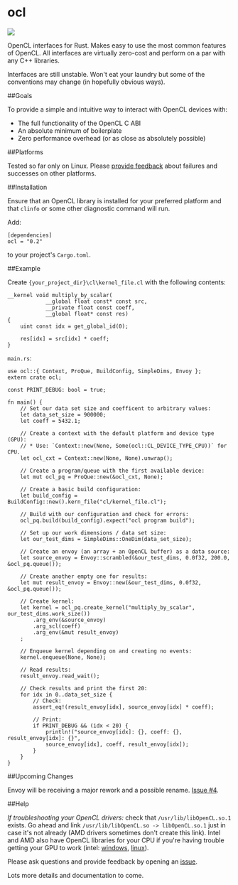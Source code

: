 # ocl

[![](http://meritbadge.herokuapp.com/ocl)](https://crates.io/crates/ocl)

OpenCL interfaces for Rust. Makes easy to use the most common features of OpenCL. All interfaces are virtually zero-cost and perform on a par with any C++ libraries.

Interfaces are still unstable. Won't eat your laundry but some of the conventions may change (in hopefully obvious ways).


##Goals

To provide a simple and intuitive way to interact with OpenCL devices with:
- The full functionality of the OpenCL C ABI
- An absolute minimum of boilerplate
- Zero performance overhead (or as close as absolutely possible)


##Platforms

Tested so far only on Linux. Please [provide feedback](https://github.com/cogciprocate/ocl_rust/issues) about failures and successes on other platforms.


##Installation

Ensure that an OpenCL library is installed for your preferred platform and  that `clinfo` or some other diagnostic command will run.

Add:

```
[dependencies]
ocl = "0.2"
```

to your project's `Cargo.toml`.


##Example

Create `{your_project_dir}\cl\kernel_file.cl` with the following contents:

```
__kernel void multiply_by_scalar(
			__global float const* const src,
			__private float const coeff,
			__global float* const res)
{
	uint const idx = get_global_id(0);

	res[idx] = src[idx] * coeff;
}

```

`main.rs`:

```
use ocl::{ Context, ProQue, BuildConfig, SimpleDims, Envoy };
extern crate ocl;

const PRINT_DEBUG: bool = true;

fn main() {
	// Set our data set size and coefficent to arbitrary values:
	let data_set_size = 900000;
	let coeff = 5432.1;

	// Create a context with the default platform and device type (GPU):
	// * Use: `Context::new(None, Some(ocl::CL_DEVICE_TYPE_CPU))` for CPU.
	let ocl_cxt = Context::new(None, None).unwrap();

	// Create a program/queue with the first available device: 
	let mut ocl_pq = ProQue::new(&ocl_cxt, None);

	// Create a basic build configuration:
	let build_config = BuildConfig::new().kern_file("cl/kernel_file.cl");

	// Build with our configuration and check for errors:
	ocl_pq.build(build_config).expect("ocl program build");

	// Set up our work dimensions / data set size:
	let our_test_dims = SimpleDims::OneDim(data_set_size);

	// Create an envoy (an array + an OpenCL buffer) as a data source:
	let source_envoy = Envoy::scrambled(&our_test_dims, 0.0f32, 200.0, &ocl_pq.queue());

	// Create another empty one for results:
	let mut result_envoy = Envoy::new(&our_test_dims, 0.0f32, &ocl_pq.queue());

	// Create kernel:
	let kernel = ocl_pq.create_kernel("multiply_by_scalar", our_test_dims.work_size())
		.arg_env(&source_envoy)
		.arg_scl(coeff)
		.arg_env(&mut result_envoy)
	;

	// Enqueue kernel depending on and creating no events:
	kernel.enqueue(None, None);

	// Read results:
	result_envoy.read_wait();

	// Check results and print the first 20:
	for idx in 0..data_set_size {
		// Check:
		assert_eq!(result_envoy[idx], source_envoy[idx] * coeff);

		// Print:
		if PRINT_DEBUG && (idx < 20) { 
			println!("source_envoy[idx]: {}, coeff: {}, result_envoy[idx]: {}",
			source_envoy[idx], coeff, result_envoy[idx]); 
		}
	}
}
```

##Upcoming Changes

Envoy will be receiving a major rework and a possible rename. [Issue #4](https://github.com/cogciprocate/ocl/issues/4).

##Help

*If troubleshooting your OpenCL drivers:* check that `/usr/lib/libOpenCL.so.1` exists. Go ahead and link `/usr/lib/libOpenCL.so -> libOpenCL.so.1` just in case it's not already (AMD drivers sometimes don't create this link).  Intel and AMD also have OpenCL libraries for your CPU if you're having trouble getting your GPU to work (intel: [windows](http://registrationcenter.intel.com/irc_nas/5198/opencl_runtime_15.1_x64_setup.msi), [linux](http://registrationcenter.intel.com/irc_nas/5193/opencl_runtime_15.1_x64_5.0.0.57.tgz)). 

Please ask questions and provide feedback by opening an [issue](https://github.com/cogciprocate/ocl_rust/issues).



Lots more details and documentation to come.
